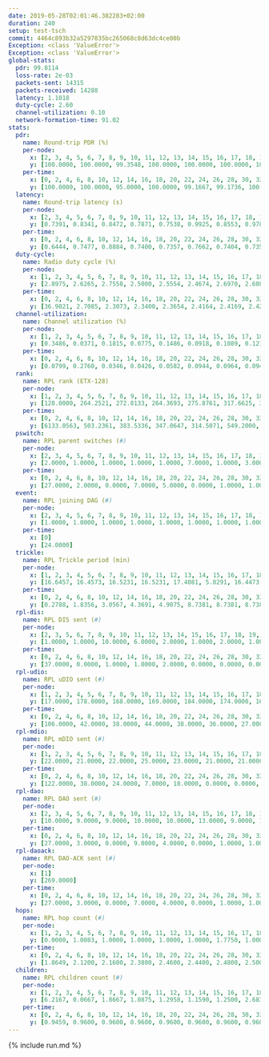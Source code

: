 ```yaml
---
date: 2019-05-28T02:01:46.382283+02:00
duration: 240
setup: test-tsch
commit: 4464c893b32a5297835bc265068c8d63dc4ce00b
Exception: <class 'ValueError'>
Exception: <class 'ValueError'>
global-stats:
  pdr: 99.8114
  loss-rate: 2e-03
  packets-sent: 14315
  packets-received: 14288
  latency: 1.1018
  duty-cycle: 2.60
  channel-utilization: 0.10
  network-formation-time: 91.02
stats:
  pdr:
    name: Round-trip PDR (%)
    per-node:
      x: [2, 3, 4, 5, 6, 7, 8, 9, 10, 11, 12, 13, 14, 15, 16, 17, 18, 19, 20, 21, 22, 23, 24, 25]
      y: [100.0000, 100.0000, 99.3548, 100.0000, 100.0000, 100.0000, 100.0000, 100.0000, 100.0000, 99.8387, 99.4949, 100.0000, 100.0000, 99.8214, 100.0000, 99.5008, 99.8288, 99.5074, 99.8285, 99.6774, 100.0000, 99.8302, 100.0000, 98.8176]
    per-time:
      x: [0, 2, 4, 6, 8, 10, 12, 14, 16, 18, 20, 22, 24, 26, 28, 30, 32, 34, 36, 38, 40, 42, 44, 46, 48, 50, 52, 54, 56, 58, 60, 62, 64, 66, 68, 70, 72, 74, 76, 78, 80, 82, 84, 86, 88, 90, 92, 94, 96, 98, 100, 102, 104, 106, 108, 110, 112, 114, 116, 118, 120, 122, 124, 126, 128, 130, 132, 134, 136, 138, 140, 142, 144, 146, 148, 150, 152, 154, 156, 158, 160, 162, 164, 166, 168, 170, 172, 174, 176, 178, 180, 182, 184, 186, 188, 190, 192, 194, 196, 198, 200, 202, 204, 206, 208, 210, 212, 214, 216, 218, 220, 222, 224, 226, 228, 230, 232, 234, 236, 238, 240]
      y: [100.0000, 100.0000, 95.0000, 100.0000, 99.1667, 99.1736, 100.0000, 100.0000, 100.0000, 100.0000, 100.0000, 97.5207, 98.3333, 97.4790, 100.0000, 100.0000, 100.0000, 100.0000, 100.0000, 100.0000, 100.0000, 100.0000, 100.0000, 98.3471, 100.0000, 100.0000, 100.0000, 100.0000, 100.0000, 99.1667, 100.0000, 100.0000, 100.0000, 100.0000, 100.0000, 100.0000, 100.0000, 98.3333, 100.0000, 100.0000, 100.0000, 98.3333, 99.1667, 100.0000, 100.0000, 100.0000, 100.0000, 100.0000, 100.0000, 100.0000, 100.0000, 99.1667, 100.0000, 100.0000, 99.1597, 100.0000, 100.0000, 100.0000, 100.0000, 100.0000, 100.0000, 100.0000, 100.0000, 100.0000, 100.0000, 100.0000, 100.0000, 100.0000, 100.0000, 100.0000, 100.0000, 100.0000, 100.0000, 100.0000, 100.0000, 100.0000, 100.0000, 100.0000, 100.0000, 100.0000, 100.0000, 100.0000, 100.0000, 100.0000, 100.0000, 100.0000, 100.0000, 100.0000, 100.0000, 100.0000, 100.0000, 100.0000, 100.0000, 100.0000, 100.0000, 100.0000, 100.0000, 100.0000, 100.0000, 100.0000, 100.0000, 100.0000, 100.0000, 100.0000, 100.0000, 100.0000, 100.0000, 100.0000, 100.0000, 99.1667, 100.0000, 100.0000, 100.0000, 100.0000, 100.0000, 100.0000, 100.0000, 100.0000, 100.0000, 100.0000, null]
  latency:
    name: Round-trip latency (s)
    per-node:
      x: [2, 3, 4, 5, 6, 7, 8, 9, 10, 11, 12, 13, 14, 15, 16, 17, 18, 19, 20, 21, 22, 23, 24, 25]
      y: [0.7391, 0.8341, 0.8472, 0.7871, 0.7538, 0.9925, 0.8553, 0.9786, 0.9736, 1.3193, 1.0254, 0.9751, 0.9936, 1.2685, 0.9645, 1.1888, 1.2772, 1.2181, 1.1930, 1.4894, 1.3284, 1.4260, 1.4366, 1.5632]
    per-time:
      x: [0, 2, 4, 6, 8, 10, 12, 14, 16, 18, 20, 22, 24, 26, 28, 30, 32, 34, 36, 38, 40, 42, 44, 46, 48, 50, 52, 54, 56, 58, 60, 62, 64, 66, 68, 70, 72, 74, 76, 78, 80, 82, 84, 86, 88, 90, 92, 94, 96, 98, 100, 102, 104, 106, 108, 110, 112, 114, 116, 118, 120, 122, 124, 126, 128, 130, 132, 134, 136, 138, 140, 142, 144, 146, 148, 150, 152, 154, 156, 158, 160, 162, 164, 166, 168, 170, 172, 174, 176, 178, 180, 182, 184, 186, 188, 190, 192, 194, 196, 198, 200, 202, 204, 206, 208, 210, 212, 214, 216, 218, 220, 222, 224, 226, 228, 230, 232, 234, 236, 238, 240]
      y: [0.6444, 0.7477, 0.8884, 0.7400, 0.7357, 0.7662, 0.7404, 0.7357, 0.6949, 0.6989, 0.7600, 0.7693, 0.7262, 0.8217, 0.6699, 0.7313, 0.7018, 0.8178, 0.6981, 0.6808, 0.7376, 0.7130, 0.6643, 0.6589, 0.7322, 0.6978, 0.6607, 0.6623, 0.6476, 0.7409, 0.6682, 0.6625, 0.6192, 0.6902, 0.6803, 0.6642, 0.7029, 0.6955, 0.6451, 0.6360, 0.6808, 0.7365, 0.8141, 0.7697, 0.8545, 0.8092, 0.6946, 0.8991, 0.7938, 0.8318, 0.7683, 0.8959, 0.8036, 1.0024, 1.0230, 0.9783, 0.8323, 0.7380, 0.7946, 1.1170, 1.3290, 1.0797, 0.9351, 0.8848, 0.7555, 1.0592, 1.5170, 1.4778, 1.2038, 1.0472, 0.8607, 1.1349, 1.5311, 1.5465, 1.5208, 1.4098, 1.1934, 1.1924, 1.5503, 1.5452, 1.4950, 1.4924, 1.5235, 1.5052, 1.5254, 1.5998, 1.5284, 1.5805, 1.5896, 1.5130, 1.5678, 1.5789, 1.5980, 1.5462, 1.5620, 1.5561, 1.5755, 1.5951, 1.5254, 1.5306, 1.5871, 1.5942, 1.5457, 1.5632, 1.5539, 1.5736, 1.5954, 1.5770, 1.5976, 1.5624, 1.5946, 1.5527, 1.5692, 1.5925, 1.5841, 1.5964, 1.5282, 1.5836, 1.6157, 1.6050, null]
  duty-cycle:
    name: Radio duty cycle (%)
    per-node:
      x: [1, 2, 3, 4, 5, 6, 7, 8, 9, 10, 11, 12, 13, 14, 15, 16, 17, 18, 19, 20, 21, 22, 23, 24, 25]
      y: [2.8975, 2.6265, 2.7558, 2.5000, 2.5554, 2.4674, 2.6970, 2.6089, 2.6066, 2.3691, 2.4764, 2.4574, 2.7443, 2.6463, 2.5538, 2.8749, 2.7405, 2.7322, 2.7924, 2.8997, 2.7017, 2.6946, 2.6614, 2.6763, 2.8078]
    per-time:
      x: [0, 2, 4, 6, 8, 10, 12, 14, 16, 18, 20, 22, 24, 26, 28, 30, 32, 34, 36, 38, 40, 42, 44, 46, 48, 50, 52, 54, 56, 58, 60, 62, 64, 66, 68, 70, 72, 74, 76, 78, 80, 82, 84, 86, 88, 90, 92, 94, 96, 98, 100, 102, 104, 106, 108, 110, 112, 114, 116, 118, 120, 122, 124, 126, 128, 130, 132, 134, 136, 138, 140, 142, 144, 146, 148, 150, 152, 154, 156, 158, 160, 162, 164, 166, 168, 170, 172, 174, 176, 178, 180, 182, 184, 186, 188, 190, 192, 194, 196, 198, 200, 202, 204, 206, 208, 210, 212, 214, 216, 218, 220, 222, 224, 226, 228, 230, 232, 234, 236, 238, 240]
      y: [36.9021, 2.7085, 2.3073, 2.3400, 2.3654, 2.4164, 2.4169, 2.4216, 2.4199, 2.4165, 2.3982, 2.3991, 2.4158, 2.4138, 2.4279, 2.4003, 2.4029, 2.4078, 2.4142, 2.4024, 2.9743, 2.6275, 2.4977, 2.7054, 2.4146, 2.4222, 2.4103, 2.4004, 2.4055, 2.4099, 2.4215, 2.4029, 2.4033, 2.4062, 2.3954, 2.4065, 2.3974, 2.4039, 2.3940, 2.4070, 2.3969, 2.4014, 2.4177, 2.4109, 2.4007, 2.4090, 2.4110, 2.4105, 2.4009, 2.4095, 2.4153, 2.4031, 2.4255, 2.3998, 2.4164, 2.4238, 2.4200, 2.4034, 2.4053, 2.4114, 2.4005, 2.4016, 2.3962, 2.3973, 2.3919, 2.3844, 2.3823, 2.3932, 2.3976, 2.3928, 2.4100, 2.3917, 2.3872, 2.3887, 2.3930, 2.4014, 2.3997, 2.4045, 2.3935, 2.3868, 2.3829, 2.3870, 2.3835, 2.3881, 2.3988, 2.3929, 2.3975, 2.3871, 2.3894, 2.3912, 2.3770, 2.3916, 2.4051, 2.4017, 2.3908, 2.3894, 2.3885, 2.3958, 2.4860, 2.3116, 2.3300, 2.2409, 2.3929, 2.3950, 2.3887, 2.3742, 2.3876, 2.3864, 2.3957, 2.3889, 2.3848, 2.3888, 2.3852, 2.3920, 2.3865, 2.3830, 2.3870, 2.3807, 2.3983, 2.3807, null]
  channel-utilization:
    name: Channel utilization (%)
    per-node:
      x: [1, 2, 3, 4, 5, 6, 7, 8, 9, 10, 11, 12, 13, 14, 15, 16, 17, 18, 19, 20, 21, 22, 23, 24, 25]
      y: [0.3486, 0.0371, 0.1815, 0.0775, 0.1486, 0.0918, 0.1089, 0.1212, 0.0331, 0.0382, 0.0356, 0.0358, 0.1130, 0.0322, 0.0728, 0.1421, 0.0683, 0.0951, 0.0495, 0.0568, 0.0349, 0.0382, 0.0310, 0.0316, 0.0337]
    per-time:
      x: [0, 2, 4, 6, 8, 10, 12, 14, 16, 18, 20, 22, 24, 26, 28, 30, 32, 34, 36, 38, 40, 42, 44, 46, 48, 50, 52, 54, 56, 58, 60, 62, 64, 66, 68, 70, 72, 74, 76, 78, 80, 82, 84, 86, 88, 90, 92, 94, 96, 98, 100, 102, 104, 106, 108, 110, 112, 114, 116, 118, 120, 122, 124, 126, 128, 130, 132, 134, 136, 138, 140, 142, 144, 146, 148, 150, 152, 154, 156, 158, 160, 162, 164, 166, 168, 170, 172, 174, 176, 178, 180, 182, 184, 186, 188, 190, 192, 194, 196, 198, 200, 202, 204, 206, 208, 210, 212, 214, 216, 218, 220, 222, 224, 226, 228, 230, 232, 234, 236, 238, 240]
      y: [0.0799, 0.2760, 0.0346, 0.0426, 0.0582, 0.0944, 0.0964, 0.0944, 0.0918, 0.0935, 0.0859, 0.0885, 0.0971, 0.0928, 0.1017, 0.0852, 0.0857, 0.0881, 0.0924, 0.0882, 0.3621, 0.1833, 0.1323, 0.2007, 0.0913, 0.0932, 0.0892, 0.0860, 0.0881, 0.0907, 0.0966, 0.0856, 0.0855, 0.0882, 0.0812, 0.0898, 0.0846, 0.0875, 0.0838, 0.0870, 0.0814, 0.0834, 0.0949, 0.0915, 0.0850, 0.0907, 0.0913, 0.0906, 0.0857, 0.0880, 0.0904, 0.0849, 0.0961, 0.0846, 0.0941, 0.0952, 0.0933, 0.0850, 0.0847, 0.0895, 0.0827, 0.0836, 0.0819, 0.0833, 0.0810, 0.0768, 0.0742, 0.0801, 0.0826, 0.0790, 0.0884, 0.0804, 0.0786, 0.0804, 0.0814, 0.0847, 0.0815, 0.0867, 0.0826, 0.0789, 0.0776, 0.0788, 0.0793, 0.0797, 0.0848, 0.0823, 0.0829, 0.0769, 0.0822, 0.0808, 0.0743, 0.0818, 0.0857, 0.0838, 0.0813, 0.0797, 0.0782, 0.0840, 0.1334, 0.0431, 0.0444, 0.0412, 0.0802, 0.0827, 0.0800, 0.0749, 0.0817, 0.0796, 0.0847, 0.0812, 0.0804, 0.0805, 0.0779, 0.0810, 0.0811, 0.0783, 0.0796, 0.0760, 0.0842, 0.0773, null]
  rank:
    name: RPL rank (ETX-128)
    per-node:
      x: [1, 2, 3, 4, 5, 6, 7, 8, 9, 10, 11, 12, 13, 14, 15, 16, 17, 18, 19, 20, 21, 22, 23, 24, 25]
      y: [128.0000, 264.2521, 272.8133, 264.3693, 275.8761, 317.6625, 386.9960, 288.7676, 701.0412, 414.9592, 489.4836, 708.6089, 693.1255, 719.1844, 447.3020, 715.6748, 741.8735, 565.4308, 557.9796, 586.3846, 661.5726, 605.4918, 710.2834, 702.7746, 719.5101]
    per-time:
      x: [0, 2, 4, 6, 8, 10, 12, 14, 16, 18, 20, 22, 24, 26, 28, 30, 32, 34, 36, 38, 40, 42, 44, 46, 48, 50, 52, 54, 56, 58, 60, 62, 64, 66, 68, 70, 72, 74, 76, 78, 80, 82, 84, 86, 88, 90, 92, 94, 96, 98, 100, 102, 104, 106, 108, 110, 112, 114, 116, 118, 120, 122, 124, 126, 128, 130, 132, 134, 136, 138, 140, 142, 144, 146, 148, 150, 152, 154, 156, 158, 160, 162, 164, 166, 168, 170, 172, 174, 176, 178, 180, 182, 184, 186, 188, 190, 192, 194, 196, 198, 200, 202, 204, 206, 208, 210, 212, 214, 216, 218, 220, 222, 224, 226, 228, 230, 232, 234, 236, 238, 240]
      y: [6133.0563, 503.2361, 383.5336, 347.0647, 314.5071, 549.2000, 541.8431, 523.1569, 513.0800, 496.7170, 482.7500, 492.9412, 512.6731, 511.4808, 517.4074, 521.0392, 505.4902, 479.2200, 476.9216, 477.7925, 308.0593, 287.4681, 297.7311, 298.7243, 457.5192, 487.8400, 495.3200, 492.8400, 481.1176, 474.6731, 482.7593, 463.0600, 460.6800, 463.4600, 459.4200, 459.8039, 454.5600, 461.6981, 454.7000, 460.4118, 452.4400, 457.6038, 467.9057, 466.6111, 454.5400, 452.8400, 460.6346, 448.3600, 448.8000, 445.9800, 449.9608, 448.1765, 448.3800, 446.1000, 451.8627, 448.2830, 440.0784, 440.8235, 435.1600, 437.5882, 437.1400, 437.1000, 442.9800, 441.5882, 436.8431, 430.1176, 426.7400, 421.0000, 424.0600, 425.8400, 437.1961, 440.2000, 435.5400, 433.3000, 433.8800, 435.4118, 429.3200, 424.0196, 420.3200, 424.9800, 423.1800, 424.2800, 425.6800, 427.2745, 424.9800, 428.0192, 432.3600, 423.2200, 422.8431, 419.9200, 418.6400, 417.5600, 419.4600, 421.5000, 420.8400, 417.7200, 418.9020, 419.9200, 301.9800, 293.8422, 283.2445, 289.8041, 416.4510, 416.4902, 413.7000, 414.1200, 416.6400, 414.4800, 416.9020, 418.3600, 420.1765, 422.1800, 421.4000, 427.9020, 428.2000, 438.5098, 428.5294, 428.3400, 423.5000, 421.0000, null]
  pswitch:
    name: RPL parent switches (#)
    per-node:
      x: [2, 3, 4, 5, 6, 7, 8, 9, 10, 11, 12, 13, 14, 15, 16, 17, 18, 19, 20, 21, 22, 23, 24, 25]
      y: [2.0000, 1.0000, 1.0000, 1.0000, 1.0000, 7.0000, 1.0000, 3.0000, 5.0000, 4.0000, 7.0000, 7.0000, 4.0000, 5.0000, 6.0000, 5.0000, 13.0000, 6.0000, 8.0000, 9.0000, 5.0000, 8.0000, 5.0000, 8.0000]
    per-time:
      x: [0, 2, 4, 6, 8, 10, 12, 14, 16, 18, 20, 22, 24, 26, 28, 30, 32, 34, 36, 38, 40, 42, 44, 46, 48, 50, 52, 54, 56, 58, 60, 62, 64, 66, 68, 70, 72, 74, 76, 78, 80, 82, 84, 86, 88, 90, 92, 94, 96, 98, 100, 102, 104, 106, 108, 110, 112, 114, 116, 118, 120, 122, 124, 126, 128, 130, 132, 134, 136, 138, 140, 142, 144, 146, 148, 150, 152, 154, 156, 158, 160, 162, 164, 166, 168, 170, 172, 174, 176, 178, 180, 182, 184, 186, 188, 190, 192, 194, 196, 198, 200, 202, 204, 206, 208, 210, 212, 214, 216, 218, 220, 222, 224, 226, 228, 230, 232]
      y: [27.0000, 2.0000, 0.0000, 7.0000, 5.0000, 0.0000, 1.0000, 1.0000, 0.0000, 3.0000, 2.0000, 1.0000, 2.0000, 2.0000, 4.0000, 1.0000, 1.0000, 0.0000, 1.0000, 3.0000, 0.0000, 2.0000, 1.0000, 0.0000, 2.0000, 0.0000, 0.0000, 0.0000, 1.0000, 2.0000, 4.0000, 0.0000, 0.0000, 0.0000, 0.0000, 1.0000, 0.0000, 3.0000, 0.0000, 1.0000, 0.0000, 3.0000, 3.0000, 4.0000, 0.0000, 0.0000, 2.0000, 0.0000, 0.0000, 0.0000, 1.0000, 1.0000, 0.0000, 0.0000, 1.0000, 3.0000, 1.0000, 1.0000, 0.0000, 1.0000, 0.0000, 0.0000, 0.0000, 1.0000, 1.0000, 1.0000, 0.0000, 2.0000, 0.0000, 0.0000, 1.0000, 0.0000, 0.0000, 0.0000, 0.0000, 1.0000, 0.0000, 1.0000, 0.0000, 0.0000, 0.0000, 0.0000, 0.0000, 1.0000, 0.0000, 2.0000, 0.0000, 0.0000, 1.0000, 0.0000, 0.0000, 0.0000, 0.0000, 0.0000, 0.0000, 0.0000, 1.0000, 0.0000, 1.0000, 0.0000, 0.0000, 0.0000, 1.0000, 1.0000, 0.0000, 0.0000, 0.0000, 0.0000, 1.0000, 0.0000, 1.0000, 0.0000, 0.0000, 1.0000, 0.0000, 1.0000, 1.0000]
  event:
    name: RPL joining DAG (#)
    per-node:
      x: [2, 3, 4, 5, 6, 7, 8, 9, 10, 11, 12, 13, 14, 15, 16, 17, 18, 19, 20, 21, 22, 23, 24, 25]
      y: [1.0000, 1.0000, 1.0000, 1.0000, 1.0000, 1.0000, 1.0000, 1.0000, 1.0000, 1.0000, 1.0000, 1.0000, 1.0000, 1.0000, 1.0000, 1.0000, 1.0000, 1.0000, 1.0000, 1.0000, 1.0000, 1.0000, 1.0000, 1.0000]
    per-time:
      x: [0]
      y: [24.0000]
  trickle:
    name: RPL Trickle period (min)
    per-node:
      x: [1, 2, 3, 4, 5, 6, 7, 8, 9, 10, 11, 12, 13, 14, 15, 16, 17, 18, 19, 20, 21, 22, 23, 24, 25]
      y: [16.6457, 16.4573, 16.5231, 16.5231, 17.4081, 5.8291, 16.4473, 16.5231, 16.5306, 16.5392, 16.4811, 16.4096, 16.4398, 16.5345, 16.4673, 16.5244, 16.5205, 16.3182, 16.5381, 16.5357, 16.5494, 16.4984, 16.5634, 16.5880, 16.5457]
    per-time:
      x: [0, 2, 4, 6, 8, 10, 12, 14, 16, 18, 20, 22, 24, 26, 28, 30, 32, 34, 36, 38, 40, 42, 44, 46, 48, 50, 52, 54, 56, 58, 60, 62, 64, 66, 68, 70, 72, 74, 76, 78, 80, 82, 84, 86, 88, 90, 92, 94, 96, 98, 100, 102, 104, 106, 108, 110, 112, 114, 116, 118, 120, 122, 124, 126, 128, 130, 132, 134, 136, 138, 140, 142, 144, 146, 148, 150, 152, 154, 156, 158, 160, 162, 164, 166, 168, 170, 172, 174, 176, 178, 180, 182, 184, 186, 188, 190, 192, 194, 196, 198, 200, 202, 204, 206, 208, 210, 212, 214, 216, 218, 220, 222, 224, 226, 228, 230, 232, 234, 236, 238, 240]
      y: [0.2788, 1.8356, 3.0567, 4.3691, 4.9075, 8.7381, 8.7381, 8.7381, 8.9129, 17.4763, 17.4763, 17.4763, 17.4763, 17.4763, 17.4763, 17.4763, 17.4763, 17.4763, 17.4763, 17.4763, 17.4763, 17.4763, 17.4763, 17.4763, 17.4763, 17.4763, 17.4763, 17.4763, 17.4763, 17.4763, 17.4763, 17.4763, 17.4763, 17.4763, 17.4763, 17.4763, 17.4763, 17.4763, 17.4763, 17.4763, 17.4763, 17.4763, 17.4763, 17.4763, 17.4763, 17.4763, 17.4763, 17.4763, 17.4763, 17.4763, 17.4763, 17.4763, 17.4763, 17.4763, 17.4763, 17.4763, 17.4763, 17.4763, 17.4763, 17.4763, 17.4763, 17.4763, 17.4763, 17.4763, 17.4763, 17.4763, 17.4763, 17.4763, 17.4763, 17.4763, 17.4763, 17.4763, 17.4763, 17.4763, 17.4763, 17.4763, 17.4763, 17.4763, 17.4763, 17.4763, 17.4763, 17.4763, 17.4763, 17.4763, 17.4763, 17.4763, 17.4763, 17.4763, 17.4763, 17.4763, 17.4763, 17.4763, 17.4763, 17.4763, 17.4763, 17.4763, 17.4763, 17.4763, 17.4763, 17.4763, 17.4763, 17.4763, 17.4763, 17.4763, 17.4763, 17.4763, 17.4763, 17.4763, 17.4763, 17.4763, 17.4763, 17.4763, 17.4763, 17.4763, 17.4763, 17.4763, 17.4763, 17.4763, 17.4763, 17.4763, null]
  rpl-dis:
    name: RPL DIS sent (#)
    per-node:
      x: [2, 3, 5, 6, 7, 8, 9, 10, 11, 12, 13, 14, 15, 16, 17, 18, 19, 20, 21, 22, 23, 24, 25]
      y: [1.0000, 1.0000, 10.0000, 6.0000, 2.0000, 1.0000, 2.0000, 1.0000, 1.0000, 1.0000, 2.0000, 2.0000, 1.0000, 2.0000, 2.0000, 2.0000, 1.0000, 3.0000, 2.0000, 1.0000, 3.0000, 1.0000, 2.0000]
    per-time:
      x: [0, 2, 4, 6, 8, 10, 12, 14, 16, 18, 20, 22, 24, 26, 28, 30, 32, 34, 36, 38, 40, 42, 44, 46, 48, 50, 52, 54, 56, 58, 60, 62, 64, 66, 68, 70, 72, 74, 76, 78, 80, 82, 84, 86, 88, 90, 92, 94, 96, 98, 100, 102, 104, 106, 108, 110, 112, 114, 116, 118, 120, 122, 124, 126, 128, 130, 132, 134, 136, 138, 140, 142, 144, 146, 148, 150, 152, 154, 156, 158, 160, 162, 164, 166, 168, 170, 172, 174, 176, 178, 180, 182, 184, 186, 188, 190, 192, 194, 196, 198, 200, 202]
      y: [37.0000, 0.0000, 1.0000, 1.0000, 2.0000, 0.0000, 0.0000, 0.0000, 0.0000, 0.0000, 0.0000, 0.0000, 0.0000, 0.0000, 0.0000, 0.0000, 0.0000, 0.0000, 0.0000, 0.0000, 0.0000, 1.0000, 3.0000, 2.0000, 0.0000, 0.0000, 0.0000, 0.0000, 0.0000, 0.0000, 0.0000, 0.0000, 0.0000, 0.0000, 0.0000, 0.0000, 0.0000, 0.0000, 0.0000, 0.0000, 0.0000, 0.0000, 0.0000, 0.0000, 0.0000, 0.0000, 0.0000, 0.0000, 0.0000, 0.0000, 0.0000, 0.0000, 0.0000, 0.0000, 0.0000, 0.0000, 0.0000, 0.0000, 0.0000, 0.0000, 0.0000, 0.0000, 0.0000, 0.0000, 0.0000, 0.0000, 0.0000, 0.0000, 0.0000, 0.0000, 0.0000, 0.0000, 0.0000, 0.0000, 0.0000, 0.0000, 0.0000, 0.0000, 0.0000, 0.0000, 0.0000, 0.0000, 0.0000, 0.0000, 0.0000, 0.0000, 0.0000, 0.0000, 0.0000, 0.0000, 0.0000, 0.0000, 0.0000, 0.0000, 0.0000, 0.0000, 0.0000, 0.0000, 0.0000, 1.0000, 1.0000, 1.0000]
  rpl-udio:
    name: RPL uDIO sent (#)
    per-node:
      x: [1, 2, 3, 4, 5, 6, 7, 8, 9, 10, 11, 12, 13, 14, 15, 16, 17, 18, 19, 20, 21, 22, 23, 24, 25]
      y: [17.0000, 178.0000, 168.0000, 169.0000, 184.0000, 174.0000, 161.0000, 141.0000, 168.0000, 171.0000, 155.0000, 165.0000, 169.0000, 160.0000, 171.0000, 168.0000, 167.0000, 159.0000, 164.0000, 166.0000, 166.0000, 168.0000, 164.0000, 163.0000, 175.0000]
    per-time:
      x: [0, 2, 4, 6, 8, 10, 12, 14, 16, 18, 20, 22, 24, 26, 28, 30, 32, 34, 36, 38, 40, 42, 44, 46, 48, 50, 52, 54, 56, 58, 60, 62, 64, 66, 68, 70, 72, 74, 76, 78, 80, 82, 84, 86, 88, 90, 92, 94, 96, 98, 100, 102, 104, 106, 108, 110, 112, 114, 116, 118, 120, 122, 124, 126, 128, 130, 132, 134, 136, 138, 140, 142, 144, 146, 148, 150, 152, 154, 156, 158, 160, 162, 164, 166, 168, 170, 172, 174, 176, 178, 180, 182, 184, 186, 188, 190, 192, 194, 196, 198, 200, 202, 204, 206, 208, 210, 212, 214, 216, 218, 220, 222, 224, 226, 228, 230, 232, 234, 236, 238, 240]
      y: [106.0000, 42.0000, 38.0000, 44.0000, 38.0000, 36.0000, 27.0000, 36.0000, 32.0000, 35.0000, 31.0000, 39.0000, 32.0000, 34.0000, 32.0000, 27.0000, 33.0000, 34.0000, 34.0000, 29.0000, 39.0000, 32.0000, 36.0000, 31.0000, 36.0000, 35.0000, 33.0000, 28.0000, 31.0000, 28.0000, 42.0000, 31.0000, 34.0000, 32.0000, 32.0000, 29.0000, 31.0000, 36.0000, 35.0000, 29.0000, 32.0000, 33.0000, 34.0000, 30.0000, 30.0000, 37.0000, 33.0000, 32.0000, 35.0000, 31.0000, 31.0000, 30.0000, 30.0000, 32.0000, 35.0000, 29.0000, 31.0000, 33.0000, 23.0000, 31.0000, 39.0000, 29.0000, 30.0000, 31.0000, 31.0000, 32.0000, 31.0000, 34.0000, 33.0000, 33.0000, 33.0000, 28.0000, 32.0000, 25.0000, 33.0000, 36.0000, 32.0000, 33.0000, 35.0000, 32.0000, 33.0000, 30.0000, 35.0000, 33.0000, 30.0000, 36.0000, 32.0000, 36.0000, 31.0000, 31.0000, 36.0000, 31.0000, 32.0000, 31.0000, 30.0000, 31.0000, 32.0000, 34.0000, 40.0000, 37.0000, 31.0000, 37.0000, 32.0000, 33.0000, 30.0000, 33.0000, 32.0000, 35.0000, 32.0000, 34.0000, 37.0000, 29.0000, 29.0000, 33.0000, 36.0000, 34.0000, 29.0000, 37.0000, 31.0000, 32.0000, 1.0000]
  rpl-mdio:
    name: RPL mDIO sent (#)
    per-node:
      x: [1, 2, 3, 4, 5, 6, 7, 8, 9, 10, 11, 12, 13, 14, 15, 16, 17, 18, 19, 20, 21, 22, 23, 24, 25]
      y: [22.0000, 21.0000, 22.0000, 25.0000, 23.0000, 21.0000, 21.0000, 23.0000, 20.0000, 22.0000, 24.0000, 22.0000, 22.0000, 21.0000, 25.0000, 21.0000, 21.0000, 23.0000, 20.0000, 20.0000, 23.0000, 20.0000, 22.0000, 21.0000, 21.0000]
    per-time:
      x: [0, 2, 4, 6, 8, 10, 12, 14, 16, 18, 20, 22, 24, 26, 28, 30, 32, 34, 36, 38, 40, 42, 44, 46, 48, 50, 52, 54, 56, 58, 60, 62, 64, 66, 68, 70, 72, 74, 76, 78, 80, 82, 84, 86, 88, 90, 92, 94, 96, 98, 100, 102, 104, 106, 108, 110, 112, 114, 116, 118, 120, 122, 124, 126, 128, 130, 132, 134, 136, 138, 140, 142, 144, 146, 148, 150, 152, 154, 156, 158, 160, 162, 164, 166, 168, 170, 172, 174, 176, 178, 180, 182, 184, 186, 188, 190, 192, 194, 196, 198, 200, 202, 204, 206, 208, 210, 212, 214, 216, 218, 220, 222, 224, 226, 228, 230, 232, 234, 236, 238]
      y: [122.0000, 38.0000, 24.0000, 7.0000, 18.0000, 0.0000, 0.0000, 8.0000, 16.0000, 1.0000, 0.0000, 0.0000, 0.0000, 3.0000, 7.0000, 4.0000, 5.0000, 6.0000, 0.0000, 0.0000, 1.0000, 0.0000, 6.0000, 4.0000, 5.0000, 6.0000, 3.0000, 0.0000, 1.0000, 0.0000, 0.0000, 6.0000, 6.0000, 5.0000, 5.0000, 2.0000, 1.0000, 0.0000, 0.0000, 1.0000, 7.0000, 7.0000, 6.0000, 2.0000, 1.0000, 0.0000, 1.0000, 0.0000, 5.0000, 6.0000, 6.0000, 5.0000, 2.0000, 0.0000, 0.0000, 1.0000, 1.0000, 0.0000, 6.0000, 5.0000, 6.0000, 6.0000, 1.0000, 0.0000, 0.0000, 1.0000, 5.0000, 5.0000, 6.0000, 5.0000, 2.0000, 0.0000, 0.0000, 0.0000, 3.0000, 3.0000, 6.0000, 5.0000, 5.0000, 3.0000, 0.0000, 0.0000, 0.0000, 4.0000, 6.0000, 3.0000, 5.0000, 7.0000, 0.0000, 1.0000, 0.0000, 0.0000, 5.0000, 8.0000, 2.0000, 4.0000, 5.0000, 1.0000, 0.0000, 0.0000, 1.0000, 12.0000, 6.0000, 3.0000, 2.0000, 1.0000, 0.0000, 0.0000, 0.0000, 5.0000, 4.0000, 6.0000, 4.0000, 5.0000, 0.0000, 1.0000, 0.0000, 0.0000, 8.0000, 3.0000]
  rpl-dao:
    name: RPL DAO sent (#)
    per-node:
      x: [2, 3, 4, 5, 6, 7, 8, 9, 10, 11, 12, 13, 14, 15, 16, 17, 18, 19, 20, 21, 22, 23, 24, 25]
      y: [10.0000, 9.0000, 9.0000, 10.0000, 10.0000, 13.0000, 9.0000, 11.0000, 11.0000, 12.0000, 14.0000, 12.0000, 10.0000, 11.0000, 11.0000, 10.0000, 18.0000, 11.0000, 13.0000, 15.0000, 10.0000, 13.0000, 11.0000, 11.0000]
    per-time:
      x: [0, 2, 4, 6, 8, 10, 12, 14, 16, 18, 20, 22, 24, 26, 28, 30, 32, 34, 36, 38, 40, 42, 44, 46, 48, 50, 52, 54, 56, 58, 60, 62, 64, 66, 68, 70, 72, 74, 76, 78, 80, 82, 84, 86, 88, 90, 92, 94, 96, 98, 100, 102, 104, 106, 108, 110, 112, 114, 116, 118, 120, 122, 124, 126, 128, 130, 132, 134, 136, 138, 140, 142, 144, 146, 148, 150, 152, 154, 156, 158, 160, 162, 164, 166, 168, 170, 172, 174, 176, 178, 180, 182, 184, 186, 188, 190, 192, 194, 196, 198, 200, 202, 204, 206, 208, 210, 212, 214, 216, 218, 220, 222, 224, 226, 228, 230, 232, 234]
      y: [27.0000, 3.0000, 0.0000, 9.0000, 4.0000, 0.0000, 1.0000, 1.0000, 0.0000, 3.0000, 2.0000, 0.0000, 3.0000, 2.0000, 12.0000, 1.0000, 2.0000, 1.0000, 2.0000, 3.0000, 1.0000, 2.0000, 1.0000, 1.0000, 3.0000, 1.0000, 1.0000, 0.0000, 7.0000, 3.0000, 6.0000, 2.0000, 1.0000, 2.0000, 1.0000, 2.0000, 0.0000, 5.0000, 1.0000, 1.0000, 0.0000, 4.0000, 7.0000, 5.0000, 2.0000, 1.0000, 2.0000, 1.0000, 0.0000, 2.0000, 1.0000, 1.0000, 1.0000, 0.0000, 2.0000, 4.0000, 7.0000, 4.0000, 1.0000, 1.0000, 1.0000, 1.0000, 0.0000, 3.0000, 1.0000, 2.0000, 1.0000, 2.0000, 1.0000, 2.0000, 6.0000, 6.0000, 0.0000, 2.0000, 0.0000, 1.0000, 0.0000, 4.0000, 1.0000, 1.0000, 0.0000, 3.0000, 1.0000, 2.0000, 4.0000, 6.0000, 2.0000, 2.0000, 1.0000, 0.0000, 0.0000, 2.0000, 2.0000, 0.0000, 1.0000, 3.0000, 2.0000, 1.0000, 4.0000, 5.0000, 3.0000, 1.0000, 2.0000, 2.0000, 0.0000, 0.0000, 3.0000, 0.0000, 3.0000, 1.0000, 2.0000, 3.0000, 2.0000, 3.0000, 5.0000, 1.0000, 3.0000, 1.0000]
  rpl-daoack:
    name: RPL DAO-ACK sent (#)
    per-node:
      x: [1]
      y: [269.0000]
    per-time:
      x: [0, 2, 4, 6, 8, 10, 12, 14, 16, 18, 20, 22, 24, 26, 28, 30, 32, 34, 36, 38, 40, 42, 44, 46, 48, 50, 52, 54, 56, 58, 60, 62, 64, 66, 68, 70, 72, 74, 76, 78, 80, 82, 84, 86, 88, 90, 92, 94, 96, 98, 100, 102, 104, 106, 108, 110, 112, 114, 116, 118, 120, 122, 124, 126, 128, 130, 132, 134, 136, 138, 140, 142, 144, 146, 148, 150, 152, 154, 156, 158, 160, 162, 164, 166, 168, 170, 172, 174, 176, 178, 180, 182, 184, 186, 188, 190, 192, 194, 196, 198, 200, 202, 204, 206, 208, 210, 212, 214, 216, 218, 220, 222, 224, 226, 228, 230, 232, 234]
      y: [27.0000, 3.0000, 0.0000, 7.0000, 4.0000, 0.0000, 1.0000, 1.0000, 0.0000, 3.0000, 2.0000, 0.0000, 3.0000, 2.0000, 12.0000, 1.0000, 2.0000, 1.0000, 2.0000, 3.0000, 1.0000, 2.0000, 1.0000, 1.0000, 3.0000, 1.0000, 1.0000, 0.0000, 7.0000, 3.0000, 6.0000, 2.0000, 1.0000, 2.0000, 1.0000, 2.0000, 0.0000, 5.0000, 1.0000, 1.0000, 0.0000, 3.0000, 7.0000, 5.0000, 2.0000, 1.0000, 2.0000, 1.0000, 0.0000, 2.0000, 1.0000, 1.0000, 1.0000, 0.0000, 2.0000, 4.0000, 7.0000, 4.0000, 1.0000, 1.0000, 1.0000, 1.0000, 0.0000, 3.0000, 1.0000, 2.0000, 1.0000, 2.0000, 1.0000, 2.0000, 5.0000, 6.0000, 0.0000, 2.0000, 0.0000, 1.0000, 0.0000, 4.0000, 1.0000, 1.0000, 0.0000, 3.0000, 1.0000, 2.0000, 4.0000, 5.0000, 2.0000, 2.0000, 1.0000, 0.0000, 0.0000, 2.0000, 2.0000, 0.0000, 1.0000, 3.0000, 2.0000, 1.0000, 4.0000, 5.0000, 3.0000, 1.0000, 2.0000, 2.0000, 0.0000, 0.0000, 3.0000, 0.0000, 3.0000, 1.0000, 2.0000, 3.0000, 2.0000, 4.0000, 4.0000, 1.0000, 3.0000, 1.0000]
  hops:
    name: RPL hop count (#)
    per-node:
      x: [1, 2, 3, 4, 5, 6, 7, 8, 9, 10, 11, 12, 13, 14, 15, 16, 17, 18, 19, 20, 21, 22, 23, 24, 25]
      y: [0.0000, 1.0083, 1.0000, 1.0000, 1.0000, 1.0000, 1.7750, 1.0000, 2.0628, 2.0000, 2.4417, 2.0792, 2.1590, 2.1506, 2.1292, 2.1464, 2.4310, 2.9833, 3.1255, 3.2720, 3.5690, 3.1548, 4.1088, 4.0753, 4.1590]
    per-time:
      x: [0, 2, 4, 6, 8, 10, 12, 14, 16, 18, 20, 22, 24, 26, 28, 30, 32, 34, 36, 38, 40, 42, 44, 46, 48, 50, 52, 54, 56, 58, 60, 62, 64, 66, 68, 70, 72, 74, 76, 78, 80, 82, 84, 86, 88, 90, 92, 94, 96, 98, 100, 102, 104, 106, 108, 110, 112, 114, 116, 118, 120, 122, 124, 126, 128, 130, 132, 134, 136, 138, 140, 142, 144, 146, 148, 150, 152, 154, 156, 158, 160, 162, 164, 166, 168, 170, 172, 174, 176, 178, 180, 182, 184, 186, 188, 190, 192, 194, 196, 198, 200, 202, 204, 206, 208, 210, 212, 214, 216, 218, 220, 222, 224, 226, 228, 230, 232, 234, 236, 238]
      y: [1.8649, 2.1200, 2.1600, 2.3800, 2.4600, 2.4400, 2.4800, 2.5000, 2.4800, 2.1800, 2.1200, 2.2400, 2.3200, 2.3600, 2.3600, 2.3800, 2.4000, 2.3600, 2.3400, 2.3400, 2.3600, 2.3600, 2.2400, 2.2400, 2.3200, 2.3200, 2.3200, 2.3200, 2.3200, 2.2800, 2.3200, 2.3200, 2.3200, 2.3200, 2.3200, 2.3200, 2.3200, 2.3000, 2.2800, 2.2600, 2.2400, 2.2400, 2.2000, 2.4000, 2.4000, 2.4000, 2.4400, 2.4400, 2.4400, 2.4400, 2.4400, 2.4400, 2.4400, 2.4400, 2.4400, 2.4400, 2.3800, 2.3200, 2.3200, 2.2800, 2.2800, 2.2800, 2.2800, 2.1600, 2.1600, 2.1600, 2.1600, 2.1600, 2.1600, 2.1600, 2.1600, 2.1600, 2.1600, 2.1600, 2.1600, 2.1600, 2.2000, 2.1800, 2.1600, 2.1600, 2.1600, 2.1600, 2.1600, 2.1600, 2.1600, 2.1400, 2.1200, 2.1200, 2.1200, 2.1200, 2.1200, 2.1200, 2.1200, 2.1200, 2.1200, 2.1200, 2.1000, 2.0800, 2.0800, 2.0800, 2.0800, 2.0800, 2.0800, 2.0800, 2.0800, 2.0800, 2.0800, 2.0800, 2.0800, 2.0800, 2.0800, 2.0800, 2.0800, 2.0800, 2.0800, 2.0800, 2.0800, 2.0800, 2.0800, 2.0800]
  children:
    name: RPL children count (#)
    per-node:
      x: [1, 2, 3, 4, 5, 6, 7, 8, 9, 10, 11, 12, 13, 14, 15, 16, 17, 18, 19, 20, 21, 22, 23, 24, 25]
      y: [6.2167, 0.0667, 1.8667, 1.0875, 1.2958, 1.1590, 1.2500, 2.6833, 0.0000, 0.1458, 0.0000, 0.0542, 1.2720, 0.0000, 0.5083, 2.3473, 0.4561, 1.9667, 0.5105, 0.8703, 0.0126, 0.1757, 0.0000, 0.0293, 0.0000]
    per-time:
      x: [0, 2, 4, 6, 8, 10, 12, 14, 16, 18, 20, 22, 24, 26, 28, 30, 32, 34, 36, 38, 40, 42, 44, 46, 48, 50, 52, 54, 56, 58, 60, 62, 64, 66, 68, 70, 72, 74, 76, 78, 80, 82, 84, 86, 88, 90, 92, 94, 96, 98, 100, 102, 104, 106, 108, 110, 112, 114, 116, 118, 120, 122, 124, 126, 128, 130, 132, 134, 136, 138, 140, 142, 144, 146, 148, 150, 152, 154, 156, 158, 160, 162, 164, 166, 168, 170, 172, 174, 176, 178, 180, 182, 184, 186, 188, 190, 192, 194, 196, 198, 200, 202, 204, 206, 208, 210, 212, 214, 216, 218, 220, 222, 224, 226, 228, 230, 232, 234, 236, 238]
      y: [0.9459, 0.9600, 0.9600, 0.9600, 0.9600, 0.9600, 0.9600, 0.9600, 0.9600, 0.9600, 0.9600, 0.9600, 0.9600, 0.9600, 0.9600, 0.9600, 0.9600, 0.9600, 0.9600, 0.9600, 0.9600, 0.9600, 0.9600, 0.9600, 0.9600, 0.9600, 0.9600, 0.9600, 0.9600, 0.9600, 0.9600, 0.9600, 0.9600, 0.9600, 0.9600, 0.9600, 0.9600, 0.9600, 0.9600, 0.9600, 0.9600, 0.9600, 0.9600, 0.9600, 0.9600, 0.9600, 0.9600, 0.9600, 0.9600, 0.9600, 0.9600, 0.9600, 0.9600, 0.9600, 0.9600, 0.9600, 0.9600, 0.9600, 0.9600, 0.9600, 0.9600, 0.9600, 0.9600, 0.9600, 0.9600, 0.9600, 0.9600, 0.9600, 0.9600, 0.9600, 0.9600, 0.9600, 0.9600, 0.9600, 0.9600, 0.9600, 0.9600, 0.9600, 0.9600, 0.9600, 0.9600, 0.9600, 0.9600, 0.9600, 0.9600, 0.9600, 0.9600, 0.9600, 0.9600, 0.9600, 0.9600, 0.9600, 0.9600, 0.9600, 0.9600, 0.9600, 0.9600, 0.9600, 0.9600, 0.9600, 0.9600, 0.9600, 0.9600, 0.9600, 0.9600, 0.9600, 0.9600, 0.9600, 0.9600, 0.9600, 0.9600, 0.9600, 0.9600, 0.9600, 0.9600, 0.9600, 0.9600, 0.9600, 0.9600, 0.9600]
---
```


{% include run.md %}

